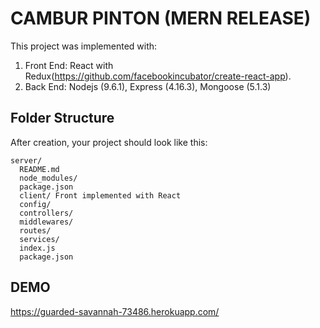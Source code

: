 # CAMBUR PINTON (MERN RELEASE)
This project was implemented with:

1. Front End: React with Redux(https://github.com/facebookincubator/create-react-app).
2. Back End: Nodejs (9.6.1), Express (4.16.3), Mongoose (5.1.3) 

## Folder Structure

After creation, your project should look like this:

```
server/
  README.md
  node_modules/
  package.json
  client/ Front implemented with React
  config/
  controllers/
  middlewares/
  routes/
  services/
  index.js
  package.json
```

## DEMO

https://guarded-savannah-73486.herokuapp.com/